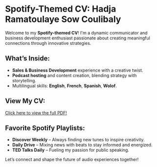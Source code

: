 #  Spotify-Themed CV: Hadja Ramatoulaye Sow Coulibaly

Welcome to my **Spotify-themed CV**! I'm a dynamic communicator and business development enthusiast passionate about creating meaningful connections through innovative strategies.

##  What’s Inside:
- **Sales & Business Development** experience with a creative twist.
- **Podcast hosting** and content creation, blending strategy with storytelling.
- Multilingual skills: **English**, **French**, **Spanish**, **Wolof**.

##  View My CV:
[Click here to view the full PDF!](./Spotify_Themed_CV.pdf)

##  Favorite Spotify Playlists:
- **Discover Weekly** – Always finding new tunes to inspire creativity.
- **Daily Drive** – Mixing news with beats to stay informed and energized.
- **TED Talks Daily** – Fueling my passion for public speaking.

Let’s connect and shape the future of audio experiences together! 
